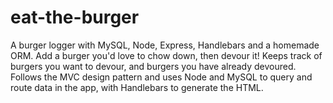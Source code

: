 # eat-the-burger
A burger logger with MySQL, Node, Express, Handlebars and a homemade ORM.  Add a burger you'd love to chow down, then devour it! Keeps track of burgers you want  to devour, and burgers you have already devoured. Follows the MVC design pattern and uses Node and MySQL to query and route data in the app,  with Handlebars to generate the HTML.

